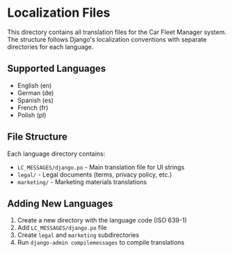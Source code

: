 # Localization Files

This directory contains all translation files for the Car Fleet Manager system. The structure follows Django's localization conventions with separate directories for each language.

## Supported Languages
- English (en)
- German (de)
- Spanish (es)
- French (fr)
- Polish (pl)

## File Structure
Each language directory contains:
- `LC_MESSAGES/django.po` - Main translation file for UI strings
- `legal/` - Legal documents (terms, privacy policy, etc.)
- `marketing/` - Marketing materials translations

## Adding New Languages
1. Create a new directory with the language code (ISO 639-1)
2. Add `LC_MESSAGES/django.po` file
3. Create `legal` and `marketing` subdirectories
4. Run `django-admin compilemessages` to compile translations